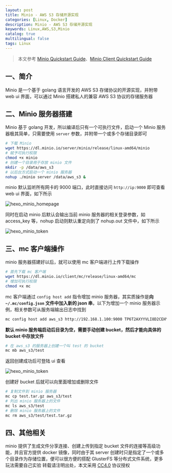 ```yaml
---
layout: post
title: Minio - AWS S3 存储开源实现
categories: [Linux, Docker]
description: Minio - AWS S3 存储开源实现
keywords: Linux,AWS,S3,Minio
catalog: true
multilingual: false
tags: Linux
---
```



> 本文参考 [Minio Quickstart Guide](https://docs.minio.io/)、[Minio Client Quickstart Guide](https://docs.minio.io/docs/minio-client-quickstart-guide)

## 一、简介

Minio 是一个基于 golang 语言开发的 AWS S3 存储协议的开源实现，并附带 web ui 界面，可以通过 Minio 搭建私人的兼容 AWS S3 协议的存储服务器

## 二、Minio 服务器搭建

Minio 基于 golang 开发，所以编译后只有一个可执行文件，启动一个 Minio 服务器极其简单，只需要使用 `server` 参数，并附带一个或多个存储目录即可

<!--more-->

``` sh
# 下载 Minio
wget https://dl.minio.io/server/minio/release/linux-amd64/minio
# 赋予可执行权限
chmod +x minio
# 创建一个目录用于存放 minio 文件
mkdir -p /data/aws_s3
# 以后台方式启动一个 minio 服务器
nohup ./minio server /data/aws_s3 &
```

minio 默认监听所有网卡的 9000 端口，此时直接访问 `http://ip:9000` 即可查看 web ui 界面，如下所示

![hexo_minio_homepage](https://cdn.oss.link/markdown/hexo_minio_homepage.png)

同时在启动 minio 后默认会输出当前 minio 服务器的相关登录参数，如 access_key 等，nohup 启动则默认重定向到了 nohup.out 文件中，如下所示

![hexo_minio_token](https://cdn.oss.link/markdown/hexo_minio_token.png)



## 三、mc 客户端操作

minio 服务器搭建好以后，就可以使用 mc 客户端进行上传下载操作

``` sh
# 首先下载 mc 客户端
wget https://dl.minio.io/client/mc/release/linux-amd64/mc
# 增加可执行权限
chmod +x mc
```

mc 客户端通过 `config host add` 指令增加 minio 服务器，其实质操作是**向 `~/.mc/config.json` 文件中加入新的 json 串**，以下为增加一个 minio 服务器示例，相关参数可从服务端输出日志中找到

``` sh
mc config host add aws_s3 http://192.168.1.100:9000 TP6T2AXYYVLI8D2CEHYQ /+4+KVa7p3suABEaJ/E1gv4KQra7GdwsxWNs0Nr7
```

**默认 minio 服务端启动后目录为空，需要手动创建 bucket，然后才能向具体的 bucket 中存放文件**

``` sh
# 在 aws_s3 的服务器上创建一个叫 test 的 bucket
mc mb aws_s3/test
```

返回创建成功后可登陆 ui 查看

![hexo_minio_token](https://cdn.oss.link/markdown/hexo_minio_create_bucket.png)

创建好 bucket 后就可以向里面增加或删除文件

``` sh
# 复制文件到 minio 服务器
mc cp test.tar.gz aws_s3/test
# 列出 minio 服务器上的文件
mc ls aws_s3/test
# 删除 minio 服务器上的文件
mc rm aws_s3/test/test.tar.gz
```

## 四、其他相关

minio 提供了生成文件分享连接、创建上传到指定 bucket 文件的连接等高级功能，并且官方提供 docker 镜像，同时由于其 server 创建时只是指定了一个或多个目录作为存储位置，便可以很方便的搭配 GlusterFS 等分布式文件系统，更多玩法需要自己实验
转载请注明出处，本文采用 [CC4.0](http://creativecommons.org/licenses/by-nc-nd/4.0/) 协议授权
